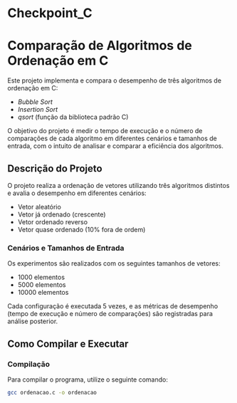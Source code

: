 # Checkpoint_C
# Comparação de Algoritmos de Ordenação em C

Este projeto implementa e compara o desempenho de três algoritmos de ordenação em C:

- *Bubble Sort*
- *Insertion Sort*
- *qsort* (função da biblioteca padrão C)

O objetivo do projeto é medir o tempo de execução e o número de comparações de cada algoritmo em diferentes cenários e tamanhos de entrada, com o intuito de analisar e comparar a eficiência dos algoritmos.

## Descrição do Projeto

O projeto realiza a ordenação de vetores utilizando três algoritmos distintos e avalia o desempenho em diferentes cenários:

- Vetor aleatório
- Vetor já ordenado (crescente)
- Vetor ordenado reverso
- Vetor quase ordenado (10% fora de ordem)

### Cenários e Tamanhos de Entrada

Os experimentos são realizados com os seguintes tamanhos de vetores:

- 1000 elementos
- 5000 elementos
- 10000 elementos

Cada configuração é executada 5 vezes, e as métricas de desempenho (tempo de execução e número de comparações) são registradas para análise posterior.

## Como Compilar e Executar

### Compilação

Para compilar o programa, utilize o seguinte comando:

```bash
gcc ordenacao.c -o ordenacao
